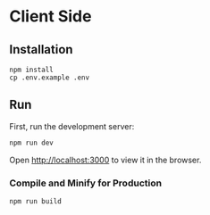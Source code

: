 # Client Side

## Installation
```
npm install
cp .env.example .env
```

## Run

First, run the development server:

```bash
npm run dev
```

Open [http://localhost:3000](http://localhost:3000) to view it in the browser.

### Compile and Minify for Production
```
npm run build
```
